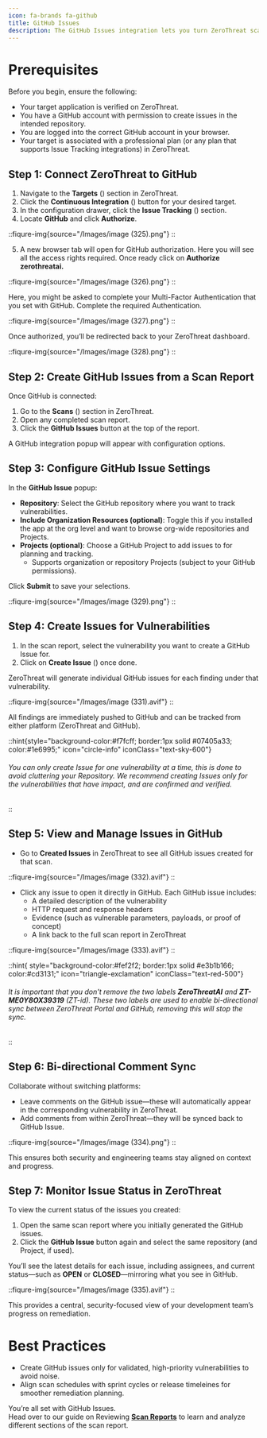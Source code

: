 ```yaml
---
icon: fa-brands fa-github
title: GitHub Issues
description: The GitHub Issues integration lets you turn ZeroThreat scan findings into real, trackable work right inside the repositories your team uses. Connect once, pick the repository, and directly create issues from inside ZeroThreat scans with all the vulnerability details attached. Comments stay in sync between GitHub and ZeroThreat, reducing back-and-forth and keeping everyone aligned. You also get better planning and prioritization with labels, assignees, and status sync for clear visibility into progress. Whether you're running periodic scans or have a fully automated CI/CD pipeline, this integration ensures that vulnerabilities gets visibility and focus within your GitHub repository.
---
```


# Prerequisites

Before you begin, ensure the following:

* Your target application is verified on ZeroThreat.
* You have a GitHub account with permission to create issues in the intended repository.
* You are logged into the correct GitHub account in your browser.
* Your target is associated with a professional plan (or any plan that supports Issue Tracking integrations) in ZeroThreat.

## Step 1: Connect ZeroThreat to GitHub

1. Navigate to the **Targets** (<img src="/Images/image (44).png" alt="" data-size="line">) section in ZeroThreat.
2. Click the **Continuous Integration** (<img src="/Images/image (207).png" alt="" data-size="line">) button for your desired target.
3. In the configuration drawer, click the **Issue Tracking** (<img src="/Images/image (208).png" alt="" data-size="line">) section.
4. Locate **GitHub** and click **Authorize**.

::fiqure-img{source="/Images/image (325).png"}
::

5. A new browser tab will open for GitHub authorization. Here you will see all the access rights required. Once ready click on **Authorize zerothreatai.**

::fiqure-img{source="/Images/image (326).png"}
::

Here, you might be asked to complete your Multi-Factor Authentication that you set with GitHub. Complete the required Authentication.

::fiqure-img{source="/Images/image (327).png"}
::

Once authorized, you’ll be redirected back to your ZeroThreat dashboard.

::fiqure-img{source="/Images/image (328).png"}
::

## Step 2: Create GitHub Issues from a Scan Report

Once GitHub is connected:

1. Go to the **Scans** (<img src="/Images/image (210).png" alt="" data-size="line">) section in ZeroThreat.
2. Open any completed scan report.
3. Click the **GitHub Issues** button at the top of the report.

A GitHub integration popup will appear with configuration options.

## Step 3: Configure GitHub Issue Settings

In the **GitHub Issue** popup:

* **Repository**: Select the GitHub repository where you want to track vulnerabilities.
* **Include Organization Resources (optional)**: Toggle this if you installed the app at the org level and want to browse org-wide repositories and Projects.
* **Projects (optional)**: Choose a GitHub Project to add issues to for planning and tracking.
  * Supports organization or repository Projects (subject to your GitHub permissions).

Click **Submit** to save your selections.

::fiqure-img{source="/Images/image (329).png"}
::

## Step 4: Create Issues for Vulnerabilities

1. In the scan report, select the vulnerability you want to create a GitHub Issue for.
2. Click on **Create Issue** (<img src="/Images/image (330).png" alt="" data-size="line">) once done.

ZeroThreat will generate individual GitHub issues for each finding under that vulnerability.

::fiqure-img{source="/Images/image (331).avif"}
::

All findings are immediately pushed to GitHub and can be tracked from either platform (ZeroThreat and GitHub).

::hint{style="background-color:#f7fcff; border:1px solid #07405a33; color:#1e6995;" icon="circle-info" iconClass="text-sky-600"}
###### You can only create Issue for one vulnerability at a time, this is done to avoid cluttering your Repository. We recommend creating Issues only for the vulnerabilities that have impact, and are confirmed and verified.
::

## Step 5: View and Manage Issues in GitHub

* Go to **Created Issues** in ZeroThreat to see all GitHub issues created for that scan.

::fiqure-img{source="/Images/image (332).avif"}
::

* Click any issue to open it directly in GitHub. Each GitHub issue includes:
  * A detailed description of the vulnerability
  * HTTP request and response headers
  * Evidence (such as vulnerable parameters, payloads, or proof of concept)
  * A link back to the full scan report in ZeroThreat

::fiqure-img{source="/Images/image (333).avif"}
::

::hint{ style="background-color:#fef2f2; border:1px solid #e3b1b166; color:#cd3131;" icon="triangle-exclamation" iconClass="text-red-500"}
###### It is important that you don't remove the two labels **ZeroThreatAI** and **ZT-ME0Y8OX39319** (ZT-id). These two labels are used to enable bi-directional sync between ZeroThreat Portal and GitHub, removing this will stop the sync.
::

## Step 6: Bi-directional Comment Sync

Collaborate without switching platforms:

* Leave comments on the GitHub issue—these will automatically appear in the corresponding vulnerability in ZeroThreat.
* Add comments from within ZeroThreat—they will be synced back to GitHub Issue.

::fiqure-img{source="/Images/image (334).png"}
::

This ensures both security and engineering teams stay aligned on context and progress.

## Step 7: Monitor Issue Status in ZeroThreat

To view the current status of the issues you created:

1. Open the same scan report where you initially generated the GitHub issues.
2. Click the **GitHub Issue** button again and select the same repository (and Project, if used).

You’ll see the latest details for each issue, including assignees, and current status—such as **OPEN** or **CLOSED**—mirroring what you see in GitHub.

::fiqure-img{source="/Images/image (335).avif"}
::

This provides a central, security-focused view of your development team’s progress on remediation.

# Best Practices

* Create GitHub issues only for validated, high-priority vulnerabilities to avoid noise.
* Align scan schedules with sprint cycles or release timeleines for smoother remediation planning.

You’re all set with GitHub Issues.\
Head over to our guide on Reviewing [**Scan Reports**](../../manage-scans/scan-report) to learn and analyze different sections of the scan report.